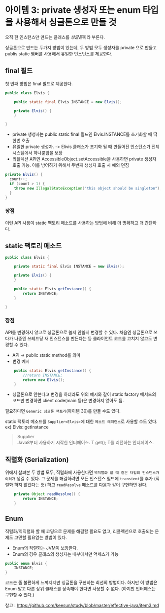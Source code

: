 # 아이템 3: private 생성자 또는 enum 타입을 사용해서 싱글톤으로 만들 것

오직 한 인스턴스만 만드는 클래스를 *싱글톤*이라 부른다. 

싱글톤으로 만드는 두가지 방법이 있는데, 두 방법 모두 생성자를 private 으로 만들고 publis static 멤버를 사용해서 유일한 인스턴스를 제공한다.

## final 필드

첫 번째 방법은 final 필드로 제공한다.

```java
public class Elvis {

    public static final Elvis INSTANCE = new Elvis();

    private Elvis() {
    }

}
```
- private 생성자는 public static final 필드인 Elvis.INSTANCE를 초기화할 때 딱 한번 호출
- 유일한 private 생성자. -> Elivis 클래스가 초기화 될 때 만들어진 인스턴스가 전체 시스템에서 하나뿐임을 보장
- 리플렉션 API인 AccessibleObject.setAccessible을 사용하면 private 생성자 호출 가능. 이를 방어하기 위해서 두번째 생성자 호출 시 예외 던짐
```java
private Elvis() {
  count++;
  if (count > 1) {
    throw new IllegalStateException("this object should be singleton");
  }
}
```

### 장점

이런 API 사용이 static 팩토리 메소드를 사용하는 방법에 비해 더 명확하고 더 간단하다. 


## static 팩토리 메소드

```java
public class Elvis {

    private static final Elvis INSTANCE = new Elvis();

    private Elvis() {
    }

    public static Elvis getInstance() {
        return INSTANCE;
    }

}
```

### 장점

API를 변경하지 않고로 싱글톤으로 쓸지 안쓸지 변경할 수 있다. 처음엔 싱글톤으로 쓰다가 나중엔 쓰레드당 새 인스턴스를 만든다는 등 클라이언트 코드를 고치지 않고도 변경할 수 있다.
- API -> public static method를 의미
- 변경 예시
```java
    public static Elvis getInstance() {
        //return INSTANCE;
        return new Elvis();
    }

```
- 싱글톤으로 안쓴다고 변경을 하더라도 위의 예시와 같이 static factory 메서드의 코드만 변경하면 client code(main 등)은 변경하지 않아도 됨.

필요하다면 `Generic 싱글톤 팩토리`(아이템 30)를 만들 수도 있다.

static 팩토리 메소드를 `Supplier<Elvis>`에 대한 `메소드 레퍼런스`로 사용할 수도 있다. ex) Elvis::getInstance

> Supplier<Elvis> <br>
Java8부터 사용하기 시작한 인터페이스. T get(); T를 리턴하는 인터페이스.
  

## 직렬화 (Serialization)

위에서 살펴본 두 방법 모두, 직렬화에 사용한다면 `역직렬화 할 때 같은 타입의 인스턴스가 여러개` 생길 수 있다. 그 문제를 해결하려면 모든 인스턴스 필드에 `transient`를 추가 (직렬화 하지 않겠다는 뜻) 하고 `readResolve` 메소드를 다음과 같이 구현하면 된다.

```java
    private Object readResolve() {
        return INSTANCE;
    }

```

## Enum

직렬화/역직렬화 할 때 코딩으로 문제를 해결할 필요도 없고, 리플렉션으로 호출되는 문제도 고민할 필요없는 방법이 있다.
  - Enum의 직렬화는 JVM이 보장한다.
  - Enum의 경우 클래스의 생성자는 내부에서만 액세스가 가능

```java
public enum Elvis {
    INSTANCE;
}
```

코드는 좀 불편하게 느껴지지만 싱글톤을 구현하는 최선의 방법이다. 하지만 이 방법은 Enum 말고 다른 상위 클래스를 상속해야 한다면 사용할 수 없다. (하지만 인터페스는 구현할 수 있다.)

참고 : https://github.com/keesun/study/blob/master/effective-java/item3.md
